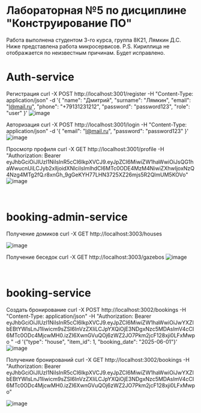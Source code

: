 # Лабораторная №5 по дисциплине "Конструирование ПО"
Работа выполнена студентом 3-го курса, группа 8К21, Лямкин Д.С.
Ниже представлена работа микросервисов. P.S. Кириллица не отображается по неизвестным причинам. Будет исправлено.

# Auth-service
Регистрация
curl -X POST http://localhost:3001/register -H "Content-Type: application/json" -d '{
  "name": "Дмитрий",
  "surname": "Лямкин",
  "email": "l@mail.ru",
  "phone": "+79131231212",
  "password": "password123",
  "role": "user"
}'
![image](https://github.com/user-attachments/assets/cac32c4d-208e-41b7-badd-3ca59bc4b261)

Авторизация
curl -X POST http://localhost:3001/login -H "Content-Type: application/json" -d '{
  "email": "l@mail.ru",
  "password": "password123"
}'
![image](https://github.com/user-attachments/assets/b70759c2-806c-4a8b-9d3c-b1550a561f89)

Просмотр профиля
curl -X GET http://localhost:3001/profile -H "Authorization: Bearer eyJhbGciOiJIUzI1NiIsInR5cCI6IkpXVCJ9.eyJpZCI6MiwiZW1haWwiOiJsQG1haWwucnUiLCJyb2xlIjoidXNlciIsImlhdCI6MTc0ODE4MzM4NiwiZXhwIjoxNzQ4Nzg4MTg2fQ.r8xnGh_9gGeKYH77LHN3725XZ26mjs5R2QlmUM5KOVo"
![image](https://github.com/user-attachments/assets/82ab3842-17bd-4311-9c53-4302298fede8)

 
# booking-admin-service
Получение домиков
curl -X GET http://localhost:3003/houses

![image](https://github.com/user-attachments/assets/bab04af1-e112-457b-837b-8a7577345bfa)

Получение беседок
curl -X GET http://localhost:3003/gazebos
![image](https://github.com/user-attachments/assets/c77134f1-987e-49ee-810d-91b1072f4ef2)

 
# booking-service
Создать бронирование
curl -X POST http://localhost:3002/bookings -H "Content-Type: application/json" -H "Authorization: Bearer eyJhbGciOiJIUzI1NiIsInR5cCI6IkpXVCJ9.eyJpZCI6MiwiZW1haWwiOiJwYXZlbEBtYWlsLnJ1Iiwicm9sZSI6InVzZXIiLCJpYXQiOjE3NDgxNzc5MDAsImV4cCI6MTc0ODc4MjcwMH0.izZI6XwnGVuQOj6zWZ2JO7Pkm2jcF128xji0LFxMwpo " -d '{"type": "house", "item_id": 1, "booking_date": "2025-06-01"}'
![image](https://github.com/user-attachments/assets/ee19b51a-1a63-4b24-a11c-8611fdb8a9b5)

Получение бронирований
curl -X GET http://localhost:3002/bookings -H "Authorization: Bearer eyJhbGciOiJIUzI1NiIsInR5cCI6IkpXVCJ9.eyJpZCI6MiwiZW1haWwiOiJwYXZlbEBtYWlsLnJ1Iiwicm9sZSI6InVzZXIiLCJpYXQiOjE3NDgxNzc5MDAsImV4cCI6MTc0ODc4MjcwMH0.izZI6XwnGVuQOj6zWZ2JO7Pkm2jcF128xji0LFxMwpo"
 
![image](https://github.com/user-attachments/assets/d46fc8b2-e5e5-4846-84b4-86aaac2c16d3)
